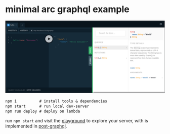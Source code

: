 # minimal arc graphql example

![screenshot](./screenshot.png)

```
npm i          # install tools & dependencies
npm start      # run local dev-server
npm run deploy # deploy on lambda
```

run `npm start` and visit the [playground](http://localhost:3333/graphql) to explore your server, with is implemented in [post-graphql](src/http/post-graphql).